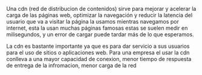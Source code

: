 Una cdn (red de distribucion de contenidos) sirve para mejorar y acelerar la carga de las páginas web, optimizar la navegación y reducir la latencia del usuario que va a visitar la página la usamos mientras navegamos por internet, esta la usan muchas páginas famosas estas se suelen medir en milisegundos, y un error de cargar puede tardar más de lo que esperamos.

La cdn es bastante importante ya que es para dar servicio a sus usuarios para el uso de sitios o aplicaciones web. Para una empresa el usar la cdn conlleva a una mayor capacidad de conexion, menor tiempo de respuesta de entrega de la infromacion, menor carga de la red


